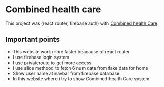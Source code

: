 # Combined health care

This project was (react router, firebase auth) with [Combined health Care](https://combined-health-care.web.app).

## Important points

- This website work more faster beacause of react router
- I use firebase login system 
- I use privateroute to get more access
- I use slice methood to fetch 6 num data from fake data for home
- Show user name at navbar from firebase database
- In this website where i try to show Combined health Care system